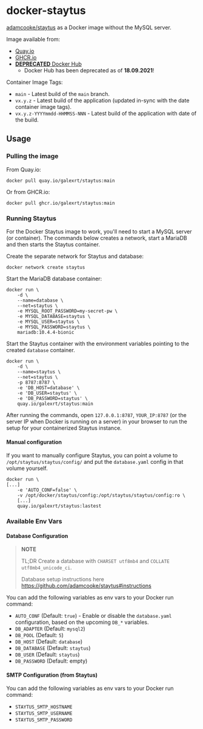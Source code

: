 # docker-staytus

[adamcooke/staytus](https://github.com/adamcooke/staytus) as a Docker image without the MySQL server.

Image available from:

* [Quay.io](https://quay.io/repository/galexrt/staytus)
* [GHCR.io](https://github.com/users/galexrt/packages/container/package/container-ts3server)
* [**DEPRECATED** Docker Hub](https://hub.docker.com/r/galexrt/staytus)
  * Docker Hub has been deprecated as of **18.09.2021**!

Container Image Tags:

* `main` - Latest build of the `main` branch.
* `vx.y.z` - Latest build of the application (updated in-sync with the date container image tags).
* `vx.y.z-YYYYmmdd-HHMMSS-NNN` - Latest build of the application with date of the build.

## Usage

### Pulling the image

From Quay.io:

```console
docker pull quay.io/galexrt/staytus:main
```
Or from GHCR.io:

```console
docker pull ghcr.io/galexrt/staytus:main
```

### Running Staytus

For the Docker Staytus image to work, you'll need to start a MySQL server (or container).
The commands below creates a network, start a MariaDB and then starts the Staytus container.

Create the separate network for Staytus and database:

```console
docker network create staytus
```

Start the MariaDB database container:

```console
docker run \
    -d \
    --name=database \
    --net=staytus \
    -e MYSQL_ROOT_PASSWORD=my-secret-pw \
    -e MYSQL_DATABASE=staytus \
    -e MYSQL_USER=staytus \
    -e MYSQL_PASSWORD=staytus \
    mariadb:10.4.4-bionic
```

Start the Staytus container with the environment variables pointing to the created `database` container.

```console
docker run \
    -d \
    --name=staytus \
    --net=staytus \
    -p 8787:8787 \
    -e 'DB_HOST=database' \
    -e 'DB_USER=staytus' \
    -e 'DB_PASSWORD=staytus' \
    quay.io/galexrt/staytus:main
```

After running the commands, open `127.0.0.1:8787`, `YOUR_IP:8787` (or the server IP when Docker is running on a server) in your browser to run the setup for your containerized Staytus instance.

#### Manual configuration

If you want to manually configure Staytus, you can point a volume to `/opt/staytus/staytus/config/`  and put the `database.yaml` config in that volume yourself.

```console
docker run \
[...]
    -e 'AUTO_CONF=false' \
    -v /opt/docker/staytus/config:/opt/staytus/staytus/config:ro \
    [...]
    quay.io/galexrt/staytus:lastest
```

### Available Env Vars

#### Database Configuration

> **NOTE**
>
> TL;DR Create a database with `CHARSET utf8mb4` and `COLLATE utf8mb4_unicode_ci`.
>
> Database setup instructions here https://github.com/adamcooke/staytus#instructions

You can add the following variables as env vars to your Docker run command:

* `AUTO_CONF` (Default: `true`) - Enable or disable the `database.yaml` configuration, based on the upcoming `DB_*` variables.
* `DB_ADAPTER` (Default: `mysql2`)
* `DB_POOL` (Default: `5`)
* `DB_HOST` (Default: `database`)
* `DB_DATABASE` (Default: `staytus`)
* `DB_USER` (Default: `staytus`)
* `DB_PASSWORD` (Default: empty)

#### SMTP Configuration (from Staytus)

You can add the following variables as env vars to your Docker run command:

* `STAYTUS_SMTP_HOSTNAME`
* `STAYTUS_SMTP_USERNAME`
* `STAYTUS_SMTP_PASSWORD`
